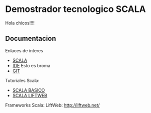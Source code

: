 Demostrador tecnologico SCALA
=============================

Hola chicos!!!!


Documentacion
-------------

Enlaces de interes

 - [SCALA][1]
 - [IDE][2] Esto es broma
 - [GIT][3]


[1]: http://www.scala-lang.org/
[2]: http://www.gnu.org/software/emacs/
[3]: http://git-scm.com/

Tutoriales Scala:

 - [SCALA BASICO][1]
 - [SCALA LIFTWEB][2]

[1]: http://www.adictosaltrabajo.com/tutoriales/tutoriales.php?pagina=scala
[2]: http://www.adictosaltrabajo.com/tutoriales/tutoriales.php?pagina=liftweb

Frameworks Scala:
LiftWeb: http://liftweb.net/
